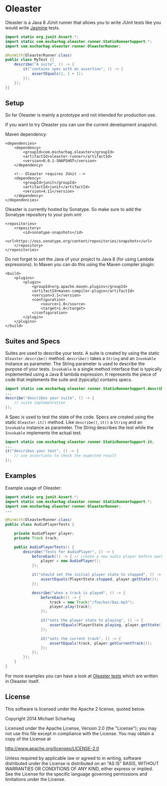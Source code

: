 Oleaster
=====

Oleaster is a Java 8 JUnit runner that allows you to write JUnit tests like you would write [Jasmine](http://jasmine.github.io/) tests.

```java
import static org.junit.Assert.*;
import static com.mscharhag.oleaster.runner.StaticRunnerSupport.*;
import com.mscharhag.oleaster.runner.OleasterRunner;

@RunWith(OleasterRunner.class)
public class MyTest {{
	describe("A suite", () -> {
		it("contains spec with an assertion", () -> {
			assertEquals(2, 1 + 1);
		});
	});
}}
```

## Setup

So far Oleaster is mainly a prototype and not intended for production use.

If you want to try Oleaster you can use the current development snapshot.

Maven dependency:
```
<dependencies>
	<dependency>
		<groupId>com.mscharhag.oleaster</groupId>
		<artifactId>oleaster-runner</artifactId>
		<version>0.0.1-SNAPSHOT</version>
	</dependency>

	<!-- Oleaster requires JUnit -->
	<dependency>
		<groupId>junit</groupId>
		<artifactId>junit</artifactId>
		<version>4.11</version>
	</dependency>
</dependencies>
```

Oleaster is currently hosted by Sonatype. So make sure to add the Sonatype repository to your pom.xml
```
<repositories>
	<repository>
		<id>sonatype-snapshots</id>
		<url>https://oss.sonatype.org/content/repositories/snapshots</url>
	</repository>
</repositories>
```

Do not forget to set the Java of your project to Java 8 (for using Lambda expressions).
In Maven you can do this using the Maven compiler plugin:
```
<build>
	<plugins>
		<plugin>
			<groupId>org.apache.maven.plugins</groupId>
			<artifactId>maven-compiler-plugin</artifactId>
			<version>3.1</version>
			<configuration>
				<source>1.8</source>
				<target>1.8</target>
			</configuration>
		</plugin>
	</plugins>
</build>
```

## Suites and Specs

Suites are used to describe your tests. A suite is created by using the static `Oleaster.describe()` method.
`describe()` takes a `String` and an `Invokable` instance as parameter. The String parameter is used to describe the purpose of your tests.
`Invokable` is a single method interface that is typically implemented using a Java 8 lambda expression. It represents
the piece of code that implements the suite and (typically) contains specs.

```java
import static com.mscharhag.oleaster.runner.StaticRunnerSupport.describe;
...
describe("describes your suite", () -> {
	// suite implementation
});
```

A Spec is used to test the state of the code. Specs are created using the static `Oleaster.it()` method. Like `describe()`,
`it()` a `String` and an `Invokable` instance as parameter. The String describes the test while the `Invokable` implements the
actual test.

```java
import static com.mscharhag.oleaster.runner.StaticRunnerSupport.it;
...
it("describes your test", () -> {
	// use assertions to check the expected result
});
```

## Examples

Example usage of Oleaster:

```java
import static org.junit.Assert.*;
import static com.mscharhag.oleaster.runner.StaticRunnerSupport.*;
import com.mscharhag.oleaster.runner.OleasterRunner;
...

@RunWith(OleasterRunner.class)
public class AudioPlayerTests {

	private AudioPlayer player;
	private Track track;

	public AudioPlayerTests() {
		describe("Tests for AudioPlayer", () -> {
			beforeEach(() -> { // create a new audio player before each test
				player = new AudioPlayer();
			});

			it("should set the initial player state to stopped", () -> {
				assertEquals(PlayerState.stopped, player.getState());
			});

			describe("when a track is played", () -> {
				beforeEach(() -> {
					track = new Track("/foo/bar/baz.mp3");
					player.play(track);
				});

				it("sets the player state to playing", () -> {
					assertEquals(PlayerState.playing, player.getState());
				});

				it("sets the current track", () -> {
					assertEquals(track, player.getCurrentTrack());
				});
			});
		});
	}
}
```

For more examples you can have a look at [Oleaster tests](https://github.com/mscharhag/oleaster/tree/master/oleaster-runner/src/test/java/com/mscharhag/oleaster/runner) which are written in Oleaster itself.

## License

This software is licensed under the Apache 2 license, quoted below.

Copyright 2014 Michael Scharhag

Licensed under the Apache License, Version 2.0 (the "License");
you may not use this file except in compliance with the License.
You may obtain a copy of the License at

http://www.apache.org/licenses/LICENSE-2.0

Unless required by applicable law or agreed to in writing, software
distributed under the License is distributed on an "AS IS" BASIS,
WITHOUT WARRANTIES OR CONDITIONS OF ANY KIND, either express or implied.
See the License for the specific language governing permissions and
limitations under the License.